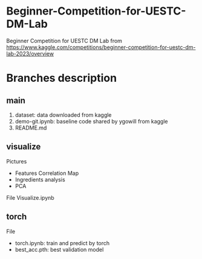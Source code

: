 # Beginner-Competition-for-UESTC-DM-Lab
Beginner Competition for UESTC DM Lab from https://www.kaggle.com/competitions/beginner-competition-for-uestc-dm-lab-2023/overview

# Branches description

## main

1. dataset: data downloaded from kaggle
2. demo-git.ipynb: baseline code shared by ygowill from kaggle
3. README.md

## visualize
Pictures
- Features Correlation Map
- Ingredients analysis
- PCA

File Visualize.ipynb



## torch

File

- torch.ipynb: train and predict by torch
- best_acc.pth: best validation model

